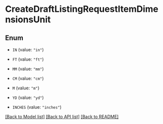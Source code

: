 # CreateDraftListingRequestItemDimensionsUnit

## Enum


* `IN` (value: `"in"`)

* `FT` (value: `"ft"`)

* `MM` (value: `"mm"`)

* `CM` (value: `"cm"`)

* `M` (value: `"m"`)

* `YD` (value: `"yd"`)

* `INCHES` (value: `"inches"`)


[[Back to Model list]](../README.md#documentation-for-models) [[Back to API list]](../README.md#documentation-for-api-endpoints) [[Back to README]](../README.md)



